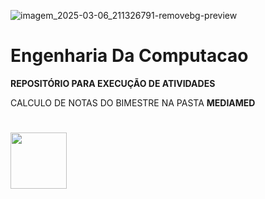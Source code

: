 ![imagem_2025-03-06_211326791-removebg-preview](https://github.com/user-attachments/assets/8b1c4cc5-331c-4bc7-b70b-360b3df7e0a3)


# Engenharia Da Computacao

**REPOSITÓRIO PARA EXECUÇÃO DE ATIVIDADES**

CALCULO DE NOTAS DO BIMESTRE NA PASTA **MEDIAMED**

#

<img src="https://cdn.jsdelivr.net/gh/devicons/devicon@latest/icons/python/python-original.svg" width="90" />



